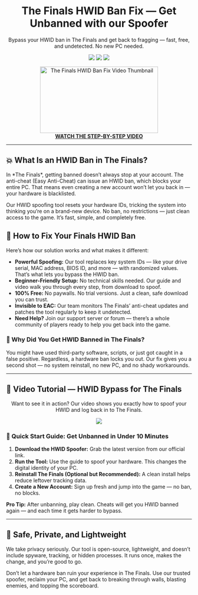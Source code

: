 <h1 align="center">The Finals HWID Ban Fix — Get Unbanned with our Spoofer</h1>
<p align="center">Bypass your HWID ban in The Finals and get back to fragging — fast, free, and undetected. No new PC needed.</p>

<p align="center">
  <img src="https://img.shields.io/badge/Status-Working-brightgreen?style=flat-square" />
  <img src="https://img.shields.io/badge/Anti%20Cheat%20Bypass-EAC-blue?style=flat-square" />
  <img src="https://img.shields.io/badge/Updated-2025-orange?style=flat-square" />
</p>

<p align="center">
  <a href="https://www.youtube.com/watch?v=b8XyEwxpccE" target="_blank">
    <img src="https://i.ytimg.com/vi/b8XyEwxpccE/hqdefault.jpg" alt="The Finals HWID Ban Fix Video Thumbnail" width="320" height="180" />
    <br><strong>WATCH THE STEP-BY-STEP VIDEO</strong>
  </a>
</p>

<hr />

<h2>💥 What Is an HWID Ban in The Finals?</h2>
<p>In *The Finals*, getting banned doesn’t always stop at your account. The anti-cheat (Easy Anti-Cheat) can issue an HWID ban, which blocks your entire PC. That means even creating a new account won’t let you back in — your hardware is blacklisted.</p>

<p>Our HWID spoofing tool resets your hardware IDs, tricking the system into thinking you’re on a brand-new device. No ban, no restrictions — just clean access to the game. It’s fast, simple, and completely free.</p>

<h2>🔧 How to Fix Your Finals HWID Ban</h2>
<p>Here’s how our solution works and what makes it different:</p>

<ul>
  <li><strong>Powerful Spoofing:</strong> Our tool replaces key system IDs — like your drive serial, MAC address, BIOS ID, and more — with randomized values. That’s what lets you bypass the HWID ban.</li>
  <li><strong>Beginner-Friendly Setup:</strong> No technical skills needed. Our guide and video walk you through every step, from download to spoof.</li>
  <li><strong>100% Free:</strong> No paywalls. No trial versions. Just a clean, safe download you can trust.</li>
  <li><strong>Invisible to EAC:</strong> Our team monitors The Finals’ anti-cheat updates and patches the tool regularly to keep it undetected.</li>
  <li><strong>Need Help?</strong> Join our support server or forum — there’s a whole community of players ready to help you get back into the game.</li>
</ul>

<h3>🛑 Why Did You Get HWID Banned in The Finals?</h3>
<p>You might have used third-party software, scripts, or just got caught in a false positive. Regardless, a hardware ban locks you out. Our fix gives you a second shot — no system reinstall, no new PC, and no shady workarounds.</p>

<hr />

<h2>🎥 Video Tutorial — HWID Bypass for The Finals</h2>
<p align="center">Want to see it in action? Our video shows you exactly how to spoof your HWID and log back in to The Finals.</p>

<p align="center">
  <a href="https://www.youtube.com/watch?v=b8XyEwxpccE" target="_blank">
    <img src="https://img.shields.io/badge/Watch%20Now-Full%20Tutorial-red?style=for-the-badge&logo=youtube" />
  </a>
</p>

<h3>🚀 Quick Start Guide: Get Unbanned in Under 10 Minutes</h3>
<ol>
  <li><strong>Download the HWID Spoofer:</strong> Grab the latest version from our official link.</li>
  <li><strong>Run the Tool:</strong> Use the guide to spoof your hardware. This changes the digital identity of your PC.</li>
  <li><strong>Reinstall The Finals (Optional but Recommended):</strong> A clean install helps reduce leftover tracking data.</li>
  <li><strong>Create a New Account:</strong> Sign up fresh and jump into the game — no ban, no blocks.</li>
</ol>

<p><strong>Pro Tip:</strong> After unbanning, play clean. Cheats will get you HWID banned again — and each time it gets harder to bypass.</p>

<hr />

<h2>🔐 Safe, Private, and Lightweight</h2>
<p>We take privacy seriously. Our tool is open-source, lightweight, and doesn’t include spyware, tracking, or hidden processes. It runs once, makes the change, and you’re good to go.</p>

<p>Don’t let a hardware ban ruin your experience in The Finals. Use our trusted spoofer, reclaim your PC, and get back to breaking through walls, blasting enemies, and topping the scoreboard.</p>
